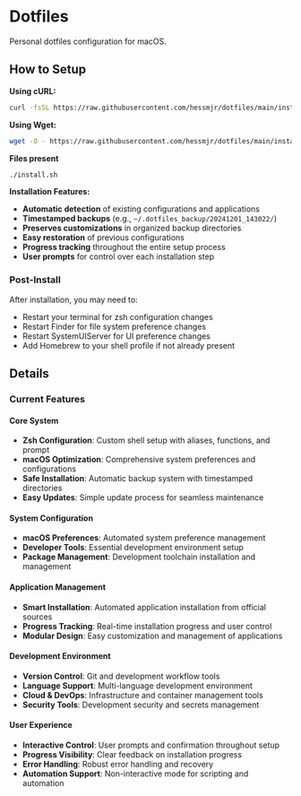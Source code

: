 # Dotfiles

Personal dotfiles configuration for macOS.

## How to Setup

**Using cURL:**
```bash
curl -fsSL https://raw.githubusercontent.com/hessmjr/dotfiles/main/install.sh | bash
```

**Using Wget:**
```bash
wget -O - https://raw.githubusercontent.com/hessmjr/dotfiles/main/install.sh | bash
```

**Files present**
```bash
./install.sh
```

**Installation Features:**
- **Automatic detection** of existing configurations and applications
- **Timestamped backups** (e.g., `~/.dotfiles_backup/20241201_143022/`)
- **Preserves customizations** in organized backup directories
- **Easy restoration** of previous configurations
- **Progress tracking** throughout the entire setup process
- **User prompts** for control over each installation step

### Post-Install

After installation, you may need to:
- Restart your terminal for zsh configuration changes
- Restart Finder for file system preference changes
- Restart SystemUIServer for UI preference changes
- Add Homebrew to your shell profile if not already present

## Details

### Current Features

#### **Core System**
- **Zsh Configuration**: Custom shell setup with aliases, functions, and prompt
- **macOS Optimization**: Comprehensive system preferences and configurations
- **Safe Installation**: Automatic backup system with timestamped directories
- **Easy Updates**: Simple update process for seamless maintenance

#### **System Configuration**
- **macOS Preferences**: Automated system preference management
- **Developer Tools**: Essential development environment setup
- **Package Management**: Development toolchain installation and management

#### **Application Management**
- **Smart Installation**: Automated application installation from official sources
- **Progress Tracking**: Real-time installation progress and user control
- **Modular Design**: Easy customization and management of applications

#### **Development Environment**
- **Version Control**: Git and development workflow tools
- **Language Support**: Multi-language development environment
- **Cloud & DevOps**: Infrastructure and container management tools
- **Security Tools**: Development security and secrets management

#### **User Experience**
- **Interactive Control**: User prompts and confirmation throughout setup
- **Progress Visibility**: Clear feedback on installation progress
- **Error Handling**: Robust error handling and recovery
- **Automation Support**: Non-interactive mode for scripting and automation
